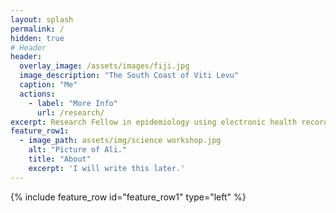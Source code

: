 ```yaml
---
layout: splash
permalink: /
hidden: true
# Header
header:
  overlay_image: /assets/images/fiji.jpg
  image_description: "The South Coast of Viti Levu"
  caption: "Me"
  actions:
    - label: "More Info"
      url: /research/
excerpt: Research Fellow in epidemiology using electronic health records
feature_row1:
  - image_path: assets/img/science workshop.jpg
    alt: "Picture of Ali."
    title: "About"
    excerpt: 'I will write this later.'
---
```


{% include feature_row id="feature_row1" type="left" %}